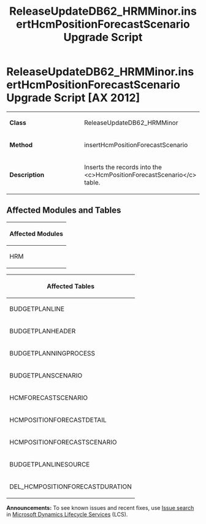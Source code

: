 ﻿---
title: ReleaseUpdateDB62_HRMMinor.insertHcmPositionForecastScenario Upgrade Script
TOCTitle: ReleaseUpdateDB62_HRMMinor.insertHcmPositionForecastScenario Upgrade Script
ms:assetid: 1510be27-6ac7-4802-ba13-6c2986955427
ms:mtpsurl: https://msdn.microsoft.com/en-us/library/Dn975037(v=AX.60)
ms:contentKeyID: 65236151
ms.date: 05/18/2015
mtps_version: v=AX.60
---

# ReleaseUpdateDB62\_HRMMinor.insertHcmPositionForecastScenario Upgrade Script [AX 2012]


<table>
<colgroup>
<col style="width: 50%" />
<col style="width: 50%" />
</colgroup>
<tbody>
<tr class="odd">
<td><p><strong>Class</strong></p></td>
<td><p>ReleaseUpdateDB62_HRMMinor</p></td>
</tr>
<tr class="even">
<td><p><strong>Method</strong></p></td>
<td><p>insertHcmPositionForecastScenario</p></td>
</tr>
<tr class="odd">
<td><p><strong>Description</strong></p></td>
<td><p>Inserts the records into the &lt;c&gt;HcmPositionForecastScenario&lt;/c&gt; table.</p></td>
</tr>
</tbody>
</table>


## Affected Modules and Tables

<table>
<colgroup>
<col style="width: 100%" />
</colgroup>
<thead>
<tr class="header">
<th><p>Affected Modules</p></th>
</tr>
</thead>
<tbody>
<tr class="odd">
<td><p>HRM</p></td>
</tr>
</tbody>
</table>


<table>
<colgroup>
<col style="width: 100%" />
</colgroup>
<thead>
<tr class="header">
<th><p>Affected Tables</p></th>
</tr>
</thead>
<tbody>
<tr class="odd">
<td><p>BUDGETPLANLINE</p></td>
</tr>
<tr class="even">
<td><p>BUDGETPLANHEADER</p></td>
</tr>
<tr class="odd">
<td><p>BUDGETPLANNINGPROCESS</p></td>
</tr>
<tr class="even">
<td><p>BUDGETPLANSCENARIO</p></td>
</tr>
<tr class="odd">
<td><p>HCMFORECASTSCENARIO</p></td>
</tr>
<tr class="even">
<td><p>HCMPOSITIONFORECASTDETAIL</p></td>
</tr>
<tr class="odd">
<td><p>HCMPOSITIONFORECASTSCENARIO</p></td>
</tr>
<tr class="even">
<td><p>BUDGETPLANLINESOURCE</p></td>
</tr>
<tr class="odd">
<td><p>DEL_HCMPOSITIONFORECASTDURATION</p></td>
</tr>
</tbody>
</table>

  
**Announcements:** To see known issues and recent fixes, use [Issue search](http://go.microsoft.com/fwlink/?linkid=389258) in [Microsoft Dynamics Lifecycle Services](http://go.microsoft.com/fwlink/?linkid=306505) (LCS).


